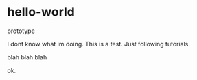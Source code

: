 # hello-world
prototype

I dont know what im doing. This is a test. Just following tutorials. 

blah blah blah

ok. 
